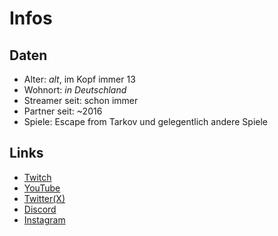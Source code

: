 # Infos

## Daten

  - Alter: *alt*, im Kopf immer 13
  - Wohnort: *in Deutschland*
  - Streamer seit: schon immer
  - Partner seit: ~2016
  - Spiele: Escape from Tarkov und gelegentlich andere Spiele

## Links
  - [Twitch](https://www.twitch.tv/raggelton)
  - [YouTube](https://www.youtube.com/raggelton)
  - [Twitter(X)](twitter.com/raggelton)
  - [Discord](discord.com/invite/aPap3skBGV)
  - [Instagram](instagram.com/raggelton)

